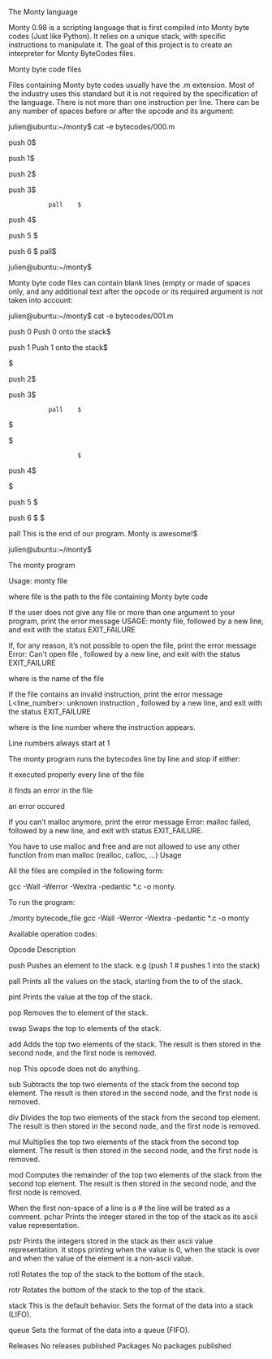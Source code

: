 The Monty language

Monty 0.98 is a scripting language that is first compiled into Monty byte codes (Just like Python). It relies on a unique stack, with specific instructions to manipulate it. The goal of this project is to create an interpreter for Monty ByteCodes files.

Monty byte code files

Files containing Monty byte codes usually have the .m extension. Most of the industry uses this standard but it is not required by the specification of the language. There is not more than one instruction per line. There can be any number of spaces before or after the opcode and its argument:

julien@ubuntu:~/monty$ cat -e bytecodes/000.m

push 0$

push 1$

push 2$

push 3$

               pall    $
push 4$

push 5    $

  push    6        $
pall$

julien@ubuntu:~/monty$

Monty byte code files can contain blank lines (empty or made of spaces only, and any additional text after the opcode or its required argument is not taken into account:

julien@ubuntu:~/monty$ cat -e bytecodes/001.m

push 0 Push 0 onto the stack$

push 1 Push 1 onto the stack$

$

push 2$

push 3$

               pall    $
$

$

                       $
push 4$

$

push 5    $

  push    6        $
$

pall This is the end of our program. Monty is awesome!$

julien@ubuntu:~/monty$

The monty program

Usage: monty file

where file is the path to the file containing Monty byte code

If the user does not give any file or more than one argument to your program, print the error message USAGE: monty file, followed by a new line, and exit with the status EXIT_FAILURE

If, for any reason, it’s not possible to open the file, print the error message Error: Can't open file , followed by a new line, and exit with the status EXIT_FAILURE

where is the name of the file

If the file contains an invalid instruction, print the error message L<line_number>: unknown instruction , followed by a new line, and exit with the status EXIT_FAILURE

where is the line number where the instruction appears.

Line numbers always start at 1

The monty program runs the bytecodes line by line and stop if either:

it executed properly every line of the file

it finds an error in the file

an error occured

If you can’t malloc anymore, print the error message Error: malloc failed, followed by a new line, and exit with status EXIT_FAILURE.

You have to use malloc and free and are not allowed to use any other function from man malloc (realloc, calloc, …) Usage

All the files are compiled in the following form:

gcc -Wall -Werror -Wextra -pedantic *.c -o monty.

To run the program:

./monty bytecode_file gcc -Wall -Werror -Wextra -pedantic *.c -o monty

Available operation codes:

Opcode Description

push Pushes an element to the stack. e.g (push 1 # pushes 1 into the stack)

pall Prints all the values on the stack, starting from the to of the stack.

pint Prints the value at the top of the stack.

pop Removes the to element of the stack.

swap Swaps the top to elements of the stack.

add Adds the top two elements of the stack. The result is then stored in the second node, and the first node is removed.

nop This opcode does not do anything.

sub Subtracts the top two elements of the stack from the second top element. The result is then stored in the second node, and the first node is removed.

div Divides the top two elements of the stack from the second top element. The result is then stored in the second node, and the first node is removed.

mul Multiplies the top two elements of the stack from the second top element. The result is then stored in the second node, and the first node is removed.

mod Computes the remainder of the top two elements of the stack from the second top element. The result is then stored in the second node, and the first node is removed.

When the first non-space of a line is a # the line will be trated as a comment.
pchar Prints the integer stored in the top of the stack as its ascii value representation.

pstr Prints the integers stored in the stack as their ascii value representation. It stops printing when the value is 0, when the stack is over and when the value of the element is a non-ascii value.

rotl Rotates the top of the stack to the bottom of the stack.

rotr Rotates the bottom of the stack to the top of the stack.

stack This is the default behavior. Sets the format of the data into a stack (LIFO).

queue Sets the format of the data into a queue (FIFO).

Releases
No releases published
Packages
No packages published

